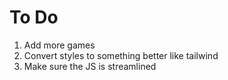 # To Do

1. Add more games
2. Convert styles to something better like tailwind
3. Make sure the JS is streamlined
